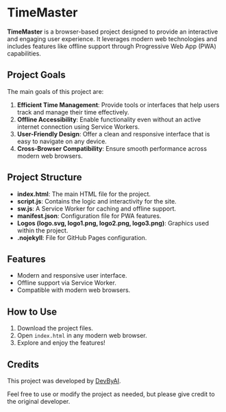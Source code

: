 # TimeMaster

**TimeMaster** is a browser-based project designed to provide an interactive and engaging user experience. It leverages modern web technologies and includes features like offline support through Progressive Web App (PWA) capabilities.

## Project Goals

The main goals of this project are:  
1. **Efficient Time Management**: Provide tools or interfaces that help users track and manage their time effectively.  
2. **Offline Accessibility**: Enable functionality even without an active internet connection using Service Workers.  
3. **User-Friendly Design**: Offer a clean and responsive interface that is easy to navigate on any device.  
4. **Cross-Browser Compatibility**: Ensure smooth performance across modern web browsers.  

## Project Structure

- **index.html**: The main HTML file for the project.  
- **script.js**: Contains the logic and interactivity for the site.  
- **sw.js**: A Service Worker for caching and offline support.  
- **manifest.json**: Configuration file for PWA features.  
- **Logos (logo.svg, logo1.png, logo2.png, logo3.png)**: Graphics used within the project.  
- **.nojekyll**: File for GitHub Pages configuration.  

## Features

- Modern and responsive user interface.  
- Offline support via Service Worker.  
- Compatible with modern web browsers.  

## How to Use

1. Download the project files.  
2. Open `index.html` in any modern web browser.  
3. Explore and enjoy the features!  

## Credits

This project was developed by [DevByAI](https://github.com/DevByAi).  

Feel free to use or modify the project as needed, but please give credit to the original developer.  
